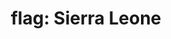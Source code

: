 ---
layout: smileys&emotion
title: "flag: Sierra Leone"
emoji: flag_sierra_leone
permalink: 🇸🇱.html
image: assets/img/3moji/flag_sierra_leone.png
---